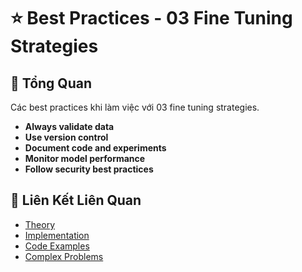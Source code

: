 # ⭐ Best Practices - 03 Fine Tuning Strategies

## 🎯 Tổng Quan

Các best practices khi làm việc với 03 fine tuning strategies.

- **Always validate data**
- **Use version control**
- **Document code and experiments**
- **Monitor model performance**
- **Follow security best practices**

## 🔗 Liên Kết Liên Quan

- [Theory](./THEORY_03_fine_tuning_strategies.md)
- [Implementation](./IMPLEMENTATION_03_fine_tuning_strategies.md)
- [Code Examples](./CODE_EXAMPLES_03_fine_tuning_strategies.md)
- [Complex Problems](./COMPLEX_PROBLEMS.md)
